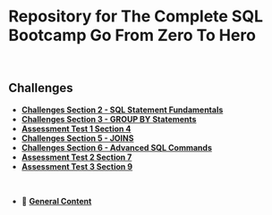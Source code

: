 # **Repository for The Complete SQL Bootcamp Go From Zero To Hero**

<br/>

## **Challenges**

- [**Challenges Section 2 - SQL Statement Fundamentals**](./documentation_challenges/challenges_section_2.md) 
- [**Challenges Section 3 - GROUP BY Statements**](./documentation_challenges/challenges_section_3.md) 
- [**Assessment Test 1 Section 4**](./documentation_challenges/assessment_test_1_section_4.md) 
- [**Challenges Section 5 - JOINS**](./documentation_challenges/challenges_section_5.md)
- [**Challenges Section 6 - Advanced SQL Commands**](./documentation_challenges/challenges_section_6.md)
- [**Assessment Test 2 Section 7**](./documentation_challenges/assessment_test_2_section_7.md)
- [**Assessment Test 3 Section 9**](./documentation_challenges/assessment_test_3_section_9.md.md)

<br/>

* :pushpin: [**General Content**](./general_scripts/)